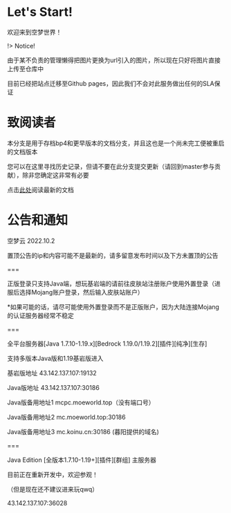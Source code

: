 # Let's Start!
欢迎来到空梦世界！

!> Notice!

由于某不负责的管理懒得把图片更换为url引入的图片，所以现在只好将图片直接上传至仓库中

目前已经把站点迁移至Github pages，因此我们不会对此服务做出任何的SLA保证

# 致阅读者
本分支是用于存档bp4和更早版本的文档分支，并且这也是一个尚未完工便被重启的文档版本

您可以在这里寻找历史记录，但请不要在此分支提交更新（请回到master参与贡献），除非您确定这非常有必要

点击[此处](https://doc-mc.moeworld.top/)阅读最新的文档

# 公告和通知

空梦云 2022.10.2

置顶公告的ip和内容可能不是最新的，请多留意发布时间以及下方未置顶的公告

===

正版登录只支持Java端，想玩基岩端的请前往皮肤站注册账户使用外置登录（进服后选择Mojang账户登录，然后输入皮肤站账户）

*如果可能的话，请尽可能使用外置登录而不是正版账户，因为大陆连接Mojang的认证服务器经常不稳定

===

全平台服务器[Java 1.7.10-1.19.x][Bedrock 1.19.0/1.19.2][插件][纯净][生存]

支持多版本Java版和1.19基岩版进入

基岩版地址 43.142.137.107:19132

Java版地址 43.142.137.107:30186

Java版备用地址1 mcpc.moeworld.top（没有端口号）

Java版备用地址2 mc.moeworld.top:30186

Java版备用地址3 mc.koinu.cn:30186 (暮阳提供的域名)

===

Java Edition [全版本1.7.10-1.19+][插件][群组] 主服务器 

目前正在重新开发中，欢迎参观！

（但是现在还不建议进来玩qwq）

43.142.137.107:36028


